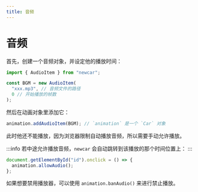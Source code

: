 ```yaml
---
title: 音频
---
```


# 音频

首先，创建一个音频对象，并设定他的播放时间：

```javascript
import { AudioItem } from "newcar";

const BGM = new AudioItem(
  "xxx.mp3", // 音频文件的路径
  0 // 开始播放的帧数
);
```

然后在动画对象里添加它：

```javascript
animation.addAudioItem(BGM); // `animation` 是一个 `Car` 对象
```

此时他还不能播放，因为浏览器限制自动播放音频，所以需要手动允许播放。

:::info
若中途允许播放音频，`newcar` 会自动跳转到该播放的那个时间位置上：
:::

```javascript
document.getElementById("id").onclick = () => {
  animation.allowAudio();
};
```

如果想要禁用播放器，可以使用 `animation.banAudio()` 来进行禁止播放。
